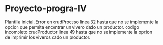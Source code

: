 # Proyecto-progra-IV
Plantilla inicial.
Error en crudProceso linea 32 hasta que no se implemente la opcion que permita encontrar un vivero dado un productor.
codigo incompleto crudProductor linea 49 hasta que no se implemente la opcion de imprimir los viveros dado un productor.

